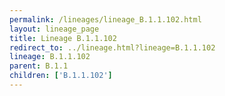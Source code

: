 ```yaml
---
permalink: /lineages/lineage_B.1.1.102.html
layout: lineage_page
title: Lineage B.1.1.102
redirect_to: ../lineage.html?lineage=B.1.1.102
lineage: B.1.1.102
parent: B.1.1
children: ['B.1.1.102']
---
```

